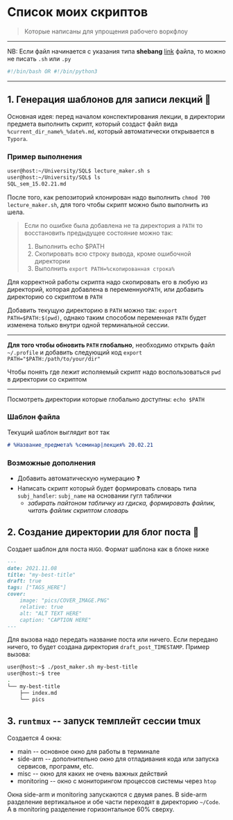 # Список моих скриптов

> Которые написаны для упрощения рабочего воркфлоу

---
NB: Если файл начинается с указания типа **shebang** [link](https://en.wikipedia.org/wiki/Shebang_(Unix)) файла, то можно не писать `.sh` или `.py`

```bash
#!/bin/bash OR #!/bin/python3
```
---

## 1. Генерация шаблонов для записи лекций :robot:

Основная идея: перед началом конспектирования лекции, в директории предмета выполнить скрипт, который создаст файл вида `%current_dir_name%_%date%.md`, который автоматически открывается в `Typora`.

### Пример выполнения

```bash
user@host:~/University/SQL$ lecture_maker.sh s
user@host:~/University/SQL$ ls
SQL_sem_15.02.21.md
```
После того, как репозиторий клонирован надо выполнить `chmod 700 lecture_maker.sh`, для того чтобы скрипт можно было выполнить из шела.

> Если по ошибке была добавлена не та директория а `PATH` то восстановить предыдущее состояние можно так:
>   1. Выполнить echo $PATH
>   2. Скопировать всю строку вывода, кроме ошибочной директории
>   3. Выполнить `export PATH=%скопированная строка%`

Для корректной работы скрипта надо скопировать его в любую из директорий, которая добавлена в переменную`PATH`, или добавить директорию со скриптом в `PATH`

Добавить текущую директорию в `PATH` можно так: `export PATH=$PATH:$(pwd)`, однако таким способом переменная `PATH` будет изменена только внутри одной терминальной сессии. 



---

**Для того чтобы обновить `PATH` глобально**, необходимо открыть файл `~/.profile` и добавить следующий код `export PATH="$PATH:/path/to/your/dir"` 

Чтобы понять где лежит исполяемый скрипт надо воспользоваться `pwd` в директории со скриптом

---



Посмотреть директории которые глобально доступны: `echo $PATH`

### Шаблон файла

Текущий шаблон выглядит вот так

```markdown
# %Название_предмета% %семинар|лекция% 20.02.21


```

### Возможные дополнения

- Добавить автоматическую нумерацию :question:
- Написать скрипт который будет формировать словарь типа `subj_handler`: `subj_name` на основании гугл таблички
  - *забирать пайтоном табличку из гдиска, формировать файлик, читать файлик скриптом словарь*

## 2. Создание директории для блог поста :page_facing_up:

Создает шаблон для поста `HUGO`. Формат шаблона как в блоке ниже

```markdown
---
date: 2021.11.08
title: "my-best-title"
draft: true
tags: ["TAGS_HERE"]
cover:
    image: "pics/COVER_IMAGE.PNG"
    relative: true
    alt: "ALT TEXT HERE"
    caption: "CAPTION HERE"
---
```

Для вызова надо передать название поста или ничего. Если передано ничего, то будет создана директория `draft_post_TIMESTAMP`. Пример вызова:

```bash
user@host:~$ ./post_maker.sh my-best-title
user@host:~$ tree
.
└── my-best-title
    ├── index.md
    └── pics
```

## 3. `runtmux` -- запуск темплейт сессии tmux 

Создается 4 окна:
- main -- основное окно для работы в терминале
- side-arm -- дополнительно окно для отладивания кода или запуска сервисов, программ, etc.
- misc -- окно для каких не очень важных действий
- monitoring -- окно с мониторингом процессов системы через `htop`

Окна side-arm и monitoring запускаются с двумя panes. В side-arm разделение вертикальное и обе части переходят в директорию `~/Code`. А в monitoring разделение горизонтальное 60% сверху.


